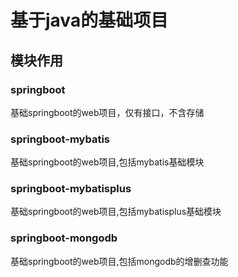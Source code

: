 # 基于java的基础项目

## 模块作用
### springboot
基础springboot的web项目，仅有接口，不含存储

### springboot-mybatis
基础springboot的web项目,包括mybatis基础模块

### springboot-mybatisplus
基础springboot的web项目,包括mybatisplus基础模块

### springboot-mongodb
基础springboot的web项目,包括mongodb的增删查功能

